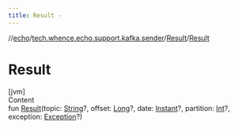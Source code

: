```yaml
---
title: Result -
---
```

//[echo](../../index.md)/[tech.whence.echo.support.kafka.sender](../index.md)/[Result](index.md)/[Result](-result.md)



# Result  
[jvm]  
Content  
fun [Result](-result.md)(topic: [String](https://kotlinlang.org/api/latest/jvm/stdlib/kotlin/-string/index.html)?, offset: [Long](https://kotlinlang.org/api/latest/jvm/stdlib/kotlin/-long/index.html)?, date: [Instant](https://docs.oracle.com/javase/8/docs/api/java/time/Instant.html)?, partition: [Int](https://kotlinlang.org/api/latest/jvm/stdlib/kotlin/-int/index.html)?, exception: [Exception](https://kotlinlang.org/api/latest/jvm/stdlib/kotlin/-exception/index.html)?)  




